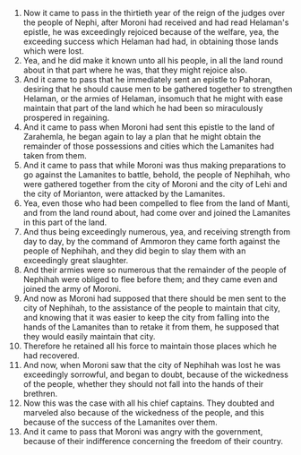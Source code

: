 1. Now it came to pass in the thirtieth year of the reign of the judges over the people of Nephi, after Moroni had received and had read Helaman's epistle, he was exceedingly rejoiced because of the welfare, yea, the exceeding success which Helaman had had, in obtaining those lands which were lost.
2. Yea, and he did make it known unto all his people, in all the land round about in that part where he was, that they might rejoice also.
3. And it came to pass that he immediately sent an epistle to Pahoran, desiring that he should cause men to be gathered together to strengthen Helaman, or the armies of Helaman, insomuch that he might with ease maintain that part of the land which he had been so miraculously prospered in regaining.
4. And it came to pass when Moroni had sent this epistle to the land of Zarahemla, he began again to lay a plan that he might obtain the remainder of those possessions and cities which the Lamanites had taken from them.
5. And it came to pass that while Moroni was thus making preparations to go against the Lamanites to battle, behold, the people of Nephihah, who were gathered together from the city of Moroni and the city of Lehi and the city of Morianton, were attacked by the Lamanites.
6. Yea, even those who had been compelled to flee from the land of Manti, and from the land round about, had come over and joined the Lamanites in this part of the land.
7. And thus being exceedingly numerous, yea, and receiving strength from day to day, by the command of Ammoron they came forth against the people of Nephihah, and they did begin to slay them with an exceedingly great slaughter.
8. And their armies were so numerous that the remainder of the people of Nephihah were obliged to flee before them; and they came even and joined the army of Moroni.
9. And now as Moroni had supposed that there should be men sent to the city of Nephihah, to the assistance of the people to maintain that city, and knowing that it was easier to keep the city from falling into the hands of the Lamanites than to retake it from them, he supposed that they would easily maintain that city.
10. Therefore he retained all his force to maintain those places which he had recovered.
11. And now, when Moroni saw that the city of Nephihah was lost he was exceedingly sorrowful, and began to doubt, because of the wickedness of the people, whether they should not fall into the hands of their brethren.
12. Now this was the case with all his chief captains. They doubted and marveled also because of the wickedness of the people, and this because of the success of the Lamanites over them.
13. And it came to pass that Moroni was angry with the government, because of their indifference concerning the freedom of their country.
